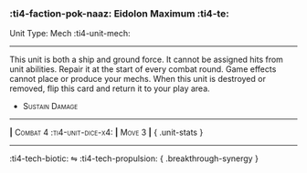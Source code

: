 ### :ti4-faction-pok-naaz: **Eidolon Maximum** :ti4-te:

Unit Type: Mech :ti4-unit-mech:

---

This unit is both a ship and ground force.
It cannot be assigned hits from unit abilities.
Repair it at the start of every combat round.
Game effects cannot place or produce your mechs.
When this unit is destroyed or removed, flip this card and return it to your play area.

* <span style="font-variant:small-caps;">Sustain Damage</span> 


---

__|__ <span style="font-variant:small-caps;">Combat 4 :ti4-unit-dice-x4:</span> __|__ <span style="font-variant:small-caps;">Move 3</span> __|__
{ .unit-stats }

---

:ti4-tech-biotic: ⇋ :ti4-tech-propulsion:
{ .breakthrough-synergy }